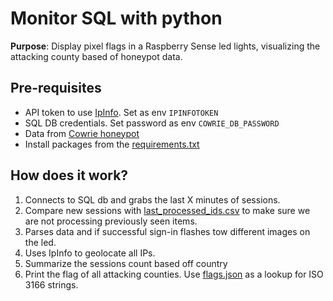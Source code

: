 # Monitor SQL with python

**Purpose**: Display pixel flags in a Raspberry Sense led lights, visualizing the attacking county based of honeypot data.

## Pre-requisites

- API token to use [IpInfo](https://ipinfo.io/). Set as env `IPINFOTOKEN`
- SQL DB credentials. Set password as env `COWRIE_DB_PASSWORD`
- Data from [Cowrie honeypot](https://cowrie.readthedocs.io/en/latest/sql/README.html)
- Install packages from the [requirements.txt](requirements.txt)


## How does it work?

1. Connects to SQL db and grabs the last X minutes of sessions.
2. Compare new sessions with [last_processed_ids.csv](last_processed_ids.csv) to make sure we are not processing previously seen items.
3. Parses data and if successful sign-in flashes tow different images on the led.
4. Uses IpInfo to geolocate all IPs.
5. Summarize the sessions count based off country
6. Print the flag of all attacking counties. Use [flags.json](flags.json) as a lookup for ISO 3166 strings.


